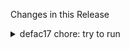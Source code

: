 Changes in this Release

<details><summary>defac17 chore: try to run</summary>
chore: try to run
</details>